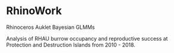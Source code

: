 # RhinoWork
Rhinoceros Auklet Bayesian GLMMs

Analysis of RHAU burrow occupancy and reproductive success at Protection and Destruction Islands from 2010 - 2018. 
